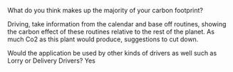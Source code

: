 What do you think makes up the majority of your carbon footprint?

Driving, take information from the calendar and base off routines, showing the carbon effect of these routines relative to the rest of the planet.
As much Co2 as this plant would produce, suggestions to cut down.

Would the application be used by other kinds of drivers as well such as Lorry or Delivery Drivers? Yes
